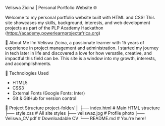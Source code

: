 Veliswa Zicina | Personal Portfolio Website 🌐

Welcome to my personal portfolio website built with HTML and CSS! This site showcases my skills, background, interests, and web development projects as part of the PLP Academy Hackathon (https://academy.powerlearnprojectafrica.org)

📝 About Me
I’m Veliswa Zicina, a passionate learner with 15 years of experience in project management and administration. I started my journey in tech later in life and discovered a love for how versatile, creative, and impactful this field can be. This site is a window into my growth, interests, and accomplishments.


🔧 Technologies Used

- HTML5
- CSS3
- External Fonts (Google Fonts: Inter)
- Git & GitHub for version control

📁 Project Structure
project-folder/
│
├── index.html  # Main HTML structure
├── style.css   # All site styles
├── veliswaz.jpg  # Profile photo
├── Veliswa_CV.pdf # Downloadable CV
└── README.md # You're here!


